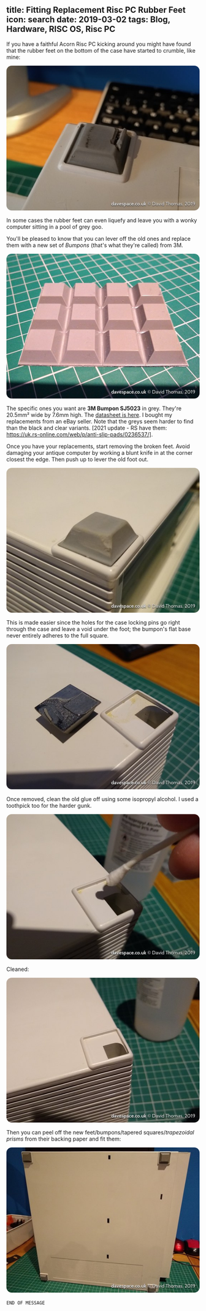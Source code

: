 title: Fitting Replacement Risc&nbsp;PC Rubber Feet
icon: search
date: 2019-03-02
tags: Blog, Hardware, RISC OS, Risc PC
----

<!-- begin summary -->

If you have a faithful Acorn Risc&nbsp;PC kicking around you might have found that the rubber feet on the bottom of the case have started to crumble, like mine:

<img style="border-radius: 1em" src="/blog/images/bumpons/broken.jpg" alt="A close-up picture of the underside of an inverted Risc PC with a crumbling rubber foot.">

In some cases the rubber feet can even liquefy and leave you with a wonky computer sitting in a pool of grey goo.

You'll be pleased to know that you can lever off the old ones and replace them with a new set of _Bumpons_ (that's what they're called) from 3M.

<!-- end summary -->

<img style="border-radius: 1em" src="/blog/images/bumpons/new-set.jpg" alt="A grid of 4x3 new rubber bumpons.">

The specific ones you want are **3M Bumpon SJ5023** in grey. They're 20.5mm² wide by 7.6mm high. The [datasheet is here](https://multimedia.3m.com/mws/media/117314O/3m-bumpon-protective-products-molded-shapes-colored-and-clear.pdf). I bought my replacements from an eBay seller. Note that the greys seem harder to find than the black and clear variants. [2021 update - RS have them: https://uk.rs-online.com/web/p/anti-slip-pads/0236537/].

Once you have your replacements, start removing the broken feet. Avoid damaging your antique computer by working a blunt knife in at the corner closest the edge. Then push up to lever the old foot out.

<img style="border-radius: 1em" src="/blog/images/bumpons/removing.jpg" alt="A close-up picture showing the removal of one of the crumbling rubber feet from the underside of a Risc PC.">

This is made easier since the holes for the case locking pins go right through the case and leave a void under the foot; the bumpon's flat base never entirely adheres to the full square.

<img style="border-radius: 1em" src="/blog/images/bumpons/removed.jpg" alt="An inverted Risc PC with a single rubber foot removed. Old glue remains.">

Once removed, clean the old glue off using some isopropyl alcohol. I used a toothpick too for the harder gunk.

<img style="border-radius: 1em" src="/blog/images/bumpons/cleaning.jpg" alt="Applying isopropyl alcohol to remove the old glue.">

Cleaned:

<img style="border-radius: 1em" src="/blog/images/bumpons/cleaned.jpg" alt="With the rubber foot and glue removed the aperture is now clean and ready for the new bumpon.">

Then you can peel off the new feet/bumpons/tapered squares/_trapezoidal prisms_ from their backing paper and fit them:

<img style="border-radius: 1em" src="/blog/images/bumpons/fitted.jpg" alt="The Risc PC on its side showing four new rubber feet fitted.">

`END OF MESSAGE`

